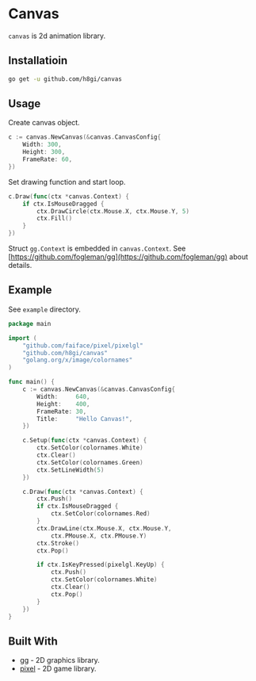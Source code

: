 # Canvas

`canvas` is 2d animation library.

## Installatioin

```sh
go get -u github.com/h8gi/canvas
```

## Usage

Create canvas object.

```go
c := canvas.NewCanvas(&canvas.CanvasConfig{
	Width: 300,
	Height: 300,
	FrameRate: 60,
})
```

Set drawing function and start loop.

```go
c.Draw(func(ctx *canvas.Context) {
	if ctx.IsMouseDragged {
		ctx.DrawCircle(ctx.Mouse.X, ctx.Mouse.Y, 5)
		ctx.Fill()
	}
})
```

Struct `gg.Context` is embedded in `canvas.Context`.
See [https://github.com/fogleman/gg](https://github.com/fogleman/gg) about details.

## Example

See `example` directory.

```go
package main

import (
	"github.com/faiface/pixel/pixelgl"
	"github.com/h8gi/canvas"
	"golang.org/x/image/colornames"
)

func main() {
	c := canvas.NewCanvas(&canvas.CanvasConfig{
		Width:     640,
		Height:    400,
		FrameRate: 30,
		Title:     "Hello Canvas!",
	})

	c.Setup(func(ctx *canvas.Context) {
		ctx.SetColor(colornames.White)
		ctx.Clear()
		ctx.SetColor(colornames.Green)
		ctx.SetLineWidth(5)
	})

	c.Draw(func(ctx *canvas.Context) {
		ctx.Push()
		if ctx.IsMouseDragged {
			ctx.SetColor(colornames.Red)
		}
		ctx.DrawLine(ctx.Mouse.X, ctx.Mouse.Y,
			ctx.PMouse.X, ctx.PMouse.Y)
		ctx.Stroke()
		ctx.Pop()

		if ctx.IsKeyPressed(pixelgl.KeyUp) {
			ctx.Push()
			ctx.SetColor(colornames.White)
			ctx.Clear()
			ctx.Pop()
		}
	})
}
``` 

## Built With

- [gg](https://github.com/fogleman/gg) - 2D graphics library.
- [pixel](https://github.com/faiface/pixel) - 2D game library.
